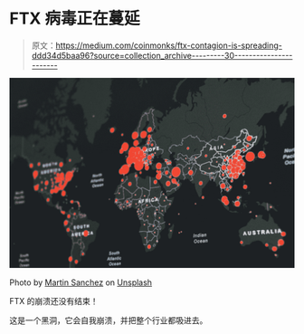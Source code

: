 # FTX 病毒正在蔓延

> 原文：<https://medium.com/coinmonks/ftx-contagion-is-spreading-ddd34d5baa96?source=collection_archive---------30----------------------->

![](img/1544d33766001831844cc1023c7d33a3.png)

Photo by [Martin Sanchez](https://unsplash.com/@martinsanchez?utm_source=medium&utm_medium=referral) on [Unsplash](https://unsplash.com?utm_source=medium&utm_medium=referral)

FTX 的崩溃还没有结束！

这是一个黑洞，它会自我崩溃，并把整个行业都吸进去。